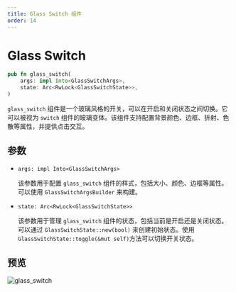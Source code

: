 ```yaml
---
title: Glass Switch 组件
order: 14
---
```


# Glass Switch

```rust
pub fn glass_switch(
    args: impl Into<GlassSwitchArgs>,
    state: Arc<RwLock<GlassSwitchState>>,
)
```

`glass_switch` 组件是一个玻璃风格的开关，可以在开启和关闭状态之间切换。它可以被视为 `switch` 组件的玻璃变体。该组件支持配置背景颜色、边框、折射、色散等属性，并提供点击交互。

## 参数

- `args: impl Into<GlassSwitchArgs>`

  该参数用于配置 `glass_switch` 组件的样式，包括大小、颜色、边框等属性。可以使用 `GlassSwitchArgsBuilder` 来构建。

- `state: Arc<RwLock<GlassSwitchState>>`

  该参数用于管理 `glass_switch` 组件的状态，包括当前是开启还是关闭状态。可以通过 `GlassSwitchState::new(bool)` 来创建初始状态。使用`GlassSwitchState::toggle(&mut self)`方法可以切换开关状态。

## 预览

![glass_switch](/glass_switch_example.gif)
